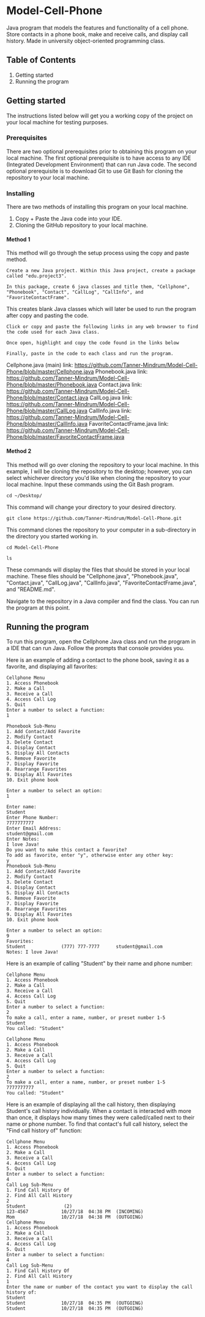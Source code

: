 # Model-Cell-Phone
Java program that models the features and functionality of a cell phone. Store contacts in a phone book, make and receive calls, and display call history. Made in university object-oriented programming class.
## Table of Contents
1. Getting started
2. Running the program
## Getting started
The instructions listed below will get you a working copy of the project on your local machine for testing purposes.
### Prerequisites
There are two optional prerequisites prior to obtaining this program on your local machine. The first optional prerequisite is to have access to any IDE (Integrated Development Environment) that can run Java code. The second optional prerequisite is to download Git to use Git Bash for cloning the repository to your local machine.
### Installing
There are two methods of installing this program on your local machine.
1. Copy + Paste the Java code into your IDE.
2. Cloning the GitHub repository to your local machine.
#### Method 1
This method will go through the setup process using the copy and paste method.
```
Create a new Java project. Within this Java project, create a package called "edu.project3".

In this package, create 6 java classes and title them, "Cellphone", "Phonebook", "Contact", "CallLog", "CallInfo", and "FavoriteContactFrame".
```
This creates blank Java classes which will later be used to run the program after copy and pasting the code.
```
Click or copy and paste the following links in any web browser to find the code used for each Java class.

Once open, highlight and copy the code found in the links below

Finally, paste in the code to each class and run the program.
```
Cellphone.java (main) link: https://github.com/Tanner-Mindrum/Model-Cell-Phone/blob/master/Cellphone.java
Phonebook.java link: https://github.com/Tanner-Mindrum/Model-Cell-Phone/blob/master/Phonebook.java
Contact.java link: https://github.com/Tanner-Mindrum/Model-Cell-Phone/blob/master/Contact.java
CallLog.java link: https://github.com/Tanner-Mindrum/Model-Cell-Phone/blob/master/CallLog.java
CallInfo.java link: https://github.com/Tanner-Mindrum/Model-Cell-Phone/blob/master/CallInfo.java
FavoriteContactFrame.java link: https://github.com/Tanner-Mindrum/Model-Cell-Phone/blob/master/FavoriteContactFrame.java
#### Method 2
This method will go over cloning the repository to your local machine. In this example, I will be cloning the repository to the desktop; however, you can select whichever directory you'd like when cloning the repository to your local machine. Input these commands using the Git Bash program.
```
cd ~/Desktop/
```
This command will change your directory to your desired directory.
```
git clone https://github.com/Tanner-Mindrum/Model-Cell-Phone.git
```
This command clones the repository to your computer in a sub-directory in the directory you started working in.
```
cd Model-Cell-Phone

ls
```
These commands will display the files that should be stored in your local machine. These files should be "Cellphone.java", "Phonebook.java", "Contact.java", "CallLog.java", "CallInfo.java", "FavoriteContactFrame.java", and "README.md".

Navigate to the repository in a Java compiler and find the class. You can run the program at this point.
## Running the program
To run this program, open the Cellphone Java class and run the program in a IDE that can run Java. Follow the prompts that console provides you.

Here is an example of adding a contact to the phone book, saving it as a favorite, and displaying all favorites:
```
Cellphone Menu
1. Access Phonebook
2. Make a Call
3. Receive a Call
4. Access Call Log
5. Quit
Enter a number to select a function: 
1

Phonebook Sub-Menu
1. Add Contact/Add Favorite
2. Modify Contact
3. Delete Contact
4. Display Contact
5. Display All Contacts
6. Remove Favorite
7. Display Favorite
8. Rearrange Favorites
9. Display All Favorites
10. Exit phone book

Enter a number to select an option: 
1

Enter name: 
Student
Enter Phone Number: 
7777777777
Enter Email Address: 
student@gmail.com
Enter Notes: 
I love Java!
Do you want to make this contact a favorite?
To add as favorite, enter "y", otherwise enter any other key: 
y
Phonebook Sub-Menu
1. Add Contact/Add Favorite
2. Modify Contact
3. Delete Contact
4. Display Contact
5. Display All Contacts
6. Remove Favorite
7. Display Favorite
8. Rearrange Favorites
9. Display All Favorites
10. Exit phone book

Enter a number to select an option: 
9
Favorites: 
Student             (777) 777-7777      student@gmail.com              Notes: I love Java! 
```
Here is an example of calling "Student" by their name and phone number:
```
Cellphone Menu
1. Access Phonebook
2. Make a Call
3. Receive a Call
4. Access Call Log
5. Quit
Enter a number to select a function: 
2
To make a call, enter a name, number, or preset number 1-5
Student
You called: "Student"

Cellphone Menu
1. Access Phonebook
2. Make a Call
3. Receive a Call
4. Access Call Log
5. Quit
Enter a number to select a function: 
2
To make a call, enter a name, number, or preset number 1-5
7777777777
You called: "Student"
```
Here is an example of displaying all the call history, then displaying Student's call history individually. When a contact is interacted with more than once, it displays how many times they were called/called next to their name or phone number. To find that contact's full call history, select the "Find call history of" function:
```
Cellphone Menu
1. Access Phonebook
2. Make a Call
3. Receive a Call
4. Access Call Log
5. Quit
Enter a number to select a function: 
4
Call Log Sub-Menu
1. Find Call History Of
2. Find All Call History
2
Student              (2)
123-4567            10/27/18  04:38 PM  (INCOMING)
Mom                 10/27/18  04:38 PM  (OUTGOING)
Cellphone Menu
1. Access Phonebook
2. Make a Call
3. Receive a Call
4. Access Call Log
5. Quit
Enter a number to select a function: 
4
Call Log Sub-Menu
1. Find Call History Of
2. Find All Call History
1
Enter the name or number of the contact you want to display the call history of: 
Student
Student             10/27/18  04:35 PM  (OUTGOING)
Student             10/27/18  04:35 PM  (OUTGOING)
```
